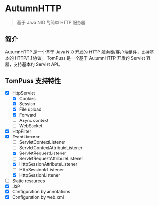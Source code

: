 # AutumnHTTP
> 基于 Java NIO 的简单 HTTP 服务器

## 简介
AutumnHTTP 是一个基于 Java NIO 开发的 HTTP 服务器/客户端组件，支持基本的 HTTP/1.1 协议。
TomPuss 是一个基于 AutumnHTTP 开发的 Servlet 容器，支持基本的 Servlet API。

## TomPuss 支持特性
- [x] HttpServlet
    - [x] Cookies
    - [x] Session
    - [x] File upload
    - [x] Forward
    - [ ] Async context
    - [ ] WebSocket
- [x] HttpFilter
- [x] EventListener
    - [ ] ServletContextListener
    - [ ] ServletContextAttributeListener
    - [x] ServletRequestListener
    - [ ] ServletRequestAttributeListener
    - [x] HttpSessionAttributeListener
    - [ ] HttpSessionIdListener
    - [x] HttpSessionListener
- [ ] Static resources
- [x] JSP
- [x] Configuration by annotations
- [x] Configuration by web.xml
